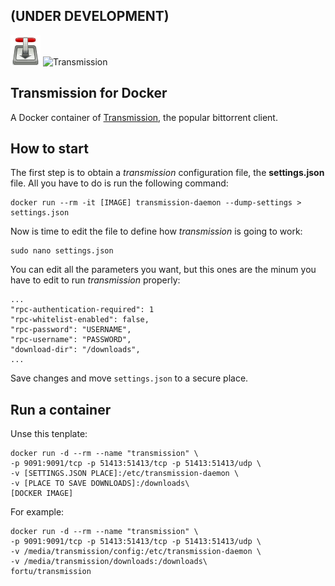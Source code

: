 ## (UNDER DEVELOPMENT)

![Transmissionbt logo](https://raw.githubusercontent.com/FoRTu/docker-transmissionbt/master/logo.png) ![Transmission](https://transmissionbt.com/images/transmission.png)

## Transmission for Docker

A Docker container of [Transmission](https://transmissionbt.com/), the popular bittorrent client.

## How to start

The first step is to obtain a *transmission* configuration file, the **settings.json** file. All you have to do is run the following command:

```
docker run --rm -it [IMAGE] transmission-daemon --dump-settings > settings.json
```
Now is time to edit the file to define how *transmission* is going to work:

```
sudo nano settings.json
```

You can edit all the parameters you want, but this ones are the minum you have to edit to run *transmission* properly: 

```
...
"rpc-authentication-required": 1
"rpc-whitelist-enabled": false,
"rpc-password": "USERNAME",
"rpc-username": "PASSWORD",
"download-dir": "/downloads",
...
```

Save changes and move `settings.json` to a secure place.

## Run a container

Unse this tenplate:
```
docker run -d --rm --name "transmission" \
-p 9091:9091/tcp -p 51413:51413/tcp -p 51413:51413/udp \
-v [SETTINGS.JSON PLACE]:/etc/transmission-daemon \
-v [PLACE TO SAVE DOWNLOADS]:/downloads\
[DOCKER IMAGE]
```

For example:
```
docker run -d --rm --name "transmission" \
-p 9091:9091/tcp -p 51413:51413/tcp -p 51413:51413/udp \
-v /media/transmission/config:/etc/transmission-daemon \
-v /media/transmission/downloads:/downloads\
fortu/transmission
```
